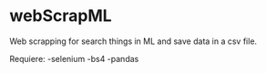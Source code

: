 # webScrapML
Web scrapping for search things in ML and save data in a csv file.

Requiere:
-selenium
-bs4
-pandas

